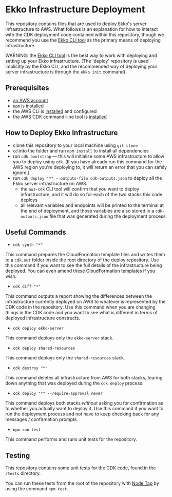 # Ekko Infrastructure Deployment

This repository contains files that are used to deploy Ekko's server infrastructure to AWS. What follows is an explanation for how to interact with the CDK deployment code contained within this repository, though we recommend you use the [Ekko CLI tool](https://github.com/ekko-realtime/cli) as the primary means of deploying infrastructure.

WARNING: the [Ekko CLI tool](https://github.com/ekko-realtime/cli) is the best way to work with deploying and setting up your Ekko infrastructure. (The 'deploy' repository is used implicitly by the Ekko CLI, and the recommended way of deploying your server infrastructure is through the `ekko init` command).

## Prerequisites

- [an AWS account](https://portal.aws.amazon.com/gp/aws/developer/registration/index.html?nc2=h_ct&src=default&tag=soumet-20)
- `npm` is [installed](https://www.npmjs.com/get-npm)
- the AWS CLI is [installed](https://docs.aws.amazon.com/cli/latest/userguide/install-cliv2.html?tag=soumet-20) and configured
- the AWS CDK command-line tool is [installed](https://docs.aws.amazon.com/cdk/latest/guide/cli.html?tag=soumet-20)

## How to Deploy Ekko Infrastructure

- clone this repository to your local machine using `git clone`
- `cd` into the folder and run `npm install` to install all dependencies
- run `cdk bootstrap` — this will initialise some AWS infrastructure to allow you to deploy using `cdk`. (If you have already run this command for the AWS region you're deploying to, it will return an error that you can safely ignore.)
- run `cdk deploy "*" --outputs-file cdk-outputs.json` to deploy all the Ekko server infrastructure on AWS.
    - the `aws-cdk` CLI tool will confirm that you want to deploy infrastructure, and it will do so for each of the two stacks this code deploys
    - all relevant variables and endpoints will be printed to the terminal at the end of deployment, and those variables are also stored in a `cdk-outputs.json` file that was generated during the deployment process.

## Useful Commands

- `cdk synth "*"`

This command prepares the CloudFormation template files and writes them to a `cdk.out` folder inside the root directory of the deploy repository. Use this command if you want to see the full details of the infrastructure being deployed. You can even amend these CloudFormation templates if you wish.

- `cdk diff "*"`

This command outputs a report showing the differences between the infrastructure currently deployed on AWS to whatever is represented by the CDK code in the repository. Use this command when you are changing things in the CDK code and you want to see what is different in terms of deployed infrastructure constructs.

- `cdk deploy ekko-server`

This command deploys only the `ekko-server` stack.

- `cdk deploy shared-resources`

This command deploys only the `shared-resources` stack.

- `cdk destroy "*"`

This command deletes all infrastructure from AWS for both stacks, tearing down anything that was deployed during the `cdk deploy` process.

- `cdk deploy "*" --require-approval never`

This command deploys both stacks *without* asking you for confirmation as to whether you actually want to deploy it. Use this command if you want to run the deployment process and not have to keep checking back for any messages / confirmation prompts.

- `npm run test`

This command performs and runs unit tests for the repository.

## Testing

This repository contains some unit tests for the CDK code, found in the `/tests` directory.

You can run these tests from the root of the repository with [Node Tap](https://node-tap.org/) by using the command `npm test`.
